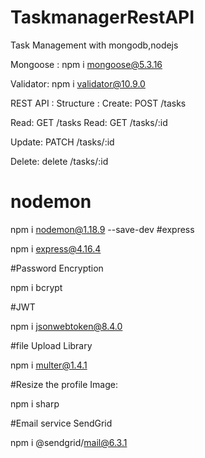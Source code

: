 # TaskmanagerRestAPI
Task Management with mongodb,nodejs

Mongoose :
npm i mongoose@5.3.16

Validator:
npm i validator@10.9.0

REST API : Structure :
Create: POST /tasks

Read: GET /tasks
Read: GET /tasks/:id

Update:
PATCH /tasks/:id

Delete:
delete /tasks/:id

# nodemon
npm i nodemon@1.18.9 --save-dev
#express

npm i express@4.16.4

#Password Encryption

npm i bcrypt

#JWT

npm i jsonwebtoken@8.4.0

#file Upload Library

npm i multer@1.4.1

#Resize the profile Image:

npm i sharp

#Email service SendGrid

npm i @sendgrid/mail@6.3.1
